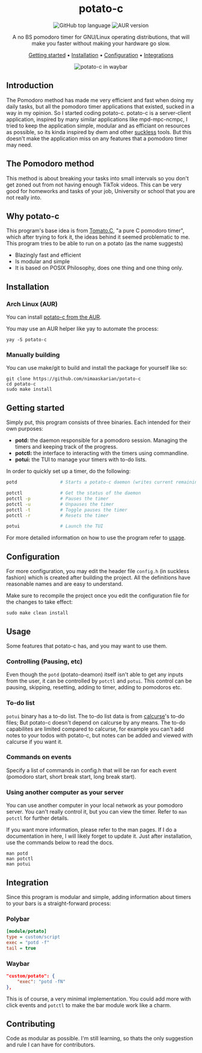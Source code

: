 <div align="center">

# potato-c 
![GitHub top language](https://img.shields.io/github/languages/top/nimaaskarian/potato-c?color=orange)
![AUR version](https://img.shields.io/aur/version/potato-c?logo=archlinux)


A no BS pomodoro timer for GNU/Linux operating distributions, that will make you faster without making your hardware go slow.

[Getting started](#getting-started) •
[Installation](#installation) •
[Configuration](#configuration) •
[Integrations](#third-party-integrations)

![potato-c in waybar](https://github.com/nimaaskarian/potato-c/assets/88832088/ecb5d7fd-f3cd-4cb1-8478-bc9425bc92da)

</div>

## Introduction
The Pomodoro method has made me very efficient and fast when doing my daily tasks, but all the pomodoro timer applications that existed, sucked in a way in my opinion. So I started coding potato-c. potato-c is a server-client application, inspired by many similar applications like mpd-mpc-ncmpc, I tried to keep the application simple, modular and as efficiant on resources as possible, so its kinda inspired by dwm and other [suckless](https://suckless.org) tools. But this doesn't make the application miss on any features that a pomodoro timer may need.

## The Pomodoro method
This method is about breaking your tasks into small intervals so you don't get zoned out from not having enough TikTok videos. This can be very good for homeworks and tasks of your job, University or school that you are not really into.

## Why potato-c
This program's base idea is from [Tomato.C](https://github.com/gabrielzschmitz/Tomato.C), "a pure C pomodoro timer",
which after trying to fork it, the ideas behind it seemed problematic to me.  
This program tries to be able to run on a potato (as the name suggests)
- Blazingly fast and efficient
- Is modular and simple
- It is based on POSIX Philosophy, does one thing and one thing only.

## Installation 
### Arch Linux (AUR)
You can install [potato-c from the AUR](https://aur.archlinux.org/packages/potato-c).

You may use an AUR helper like yay to automate the process:
```
yay -S potato-c
```
### Manually building
You can use make/git to build and install the package for yourself like so:
```shell
git clone https://github.com/nimaaskarian/potato-c
cd potato-c
sudo make install
```

## Getting started
Simply put, this program consists of three binaries. Each intended for their own purposes:
- **potd:** the daemon responsible for a pomodoro session. Managing the timers and keeping
track of the progress.
- **potctl:** the interface to interacting with the timers using commandline.
- **potui:** the TUI to manage your timers with to-do lists.

In order to quickly set up a timer, do the following:
```bash
potd                # Starts a potato-c daemon (writes current remaining time to stdout by default)

potctl              # Get the status of the daemon
potctl -p           # Pauses the timer            
potctl -u           # Unpauses the timer            
potctl -t           # Toggle pauses the timer            
potctl -r           # Resets the timer             

potui               # Launch the TUI
```
For more detailed information on how to use the program refer to [usage](#usage).

## Configuration
For more configuration, you may edit the header file `config.h` (in suckless fashion) which is created after building the
project. All the definitions have reasonable names and are easy to understand.

Make sure to recompile the project once you edit the configuration file for the changes to take
effect:

```
sudo make clean install
```

## Usage
Some features that potato-c has, and you may want to use them.
### Controlling (Pausing, etc)
Even though the `potd` (potato-deamon) itself isn't able to get any inputs from the user, it can be controlled by `potctl` and `potui`. This control can be pausing, skipping, resetting, adding to timer, adding to pomodoros etc.

### To-do list
`potui` binary has a to-do list. The to-do list data is from [calcurse](https://www.calcurse.org/)'s to-do files; But potato-c doesn't depend on calcurse by any means. The to-do capabilites are limited compared to calcurse, for example you can't add notes to your todos with potato-c, but notes can be added and viewed with calcurse if you want it.

### Commands on events
Specify a list of commands in config.h that will be ran for each event (pomodoro start, short break start, long break start).

### Using another computer as your server
You can use another computer in your local network as your pomodoro server. You can't really control it, but you can view the timer. Refer to `man potctl` for further details.

If you want more information, please refer to the man pages. If I do a documentation in here, I will likely forget to update it.
Just after installation, use the commands below to read the docs.
```shell
man potd
man potctl
man potui
```

## Integration
Since this program is modular and simple, adding information about timers to your bars is a 
straight-forward process:

### Polybar
```ini
[module/potato]
type = custom/script
exec = "potd -f"
tail = true
```

### Waybar
```json
"custom/potato": {
    "exec": "potd -fN"
},
```

This is of course, a very minimal implementation. You could add more with click events and `potctl` to make the bar module work like a charm.

## Contributing
Code as modular as possible. I'm still learning, so thats the only suggestion and rule I can have for contributors.
